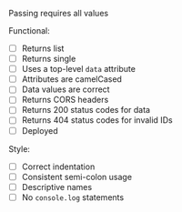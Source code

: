 Passing requires all values

Functional:

* [ ] Returns list
* [ ] Returns single
* [ ] Uses a top-level `data` attribute
* [ ] Attributes are camelCased
* [ ] Data values are correct
* [ ] Returns CORS headers
* [ ] Returns 200 status codes for data
* [ ] Returns 404 status codes for invalid IDs
* [ ] Deployed

Style:

* [ ] Correct indentation
* [ ] Consistent semi-colon usage
* [ ] Descriptive names
* [ ] No `console.log` statements
